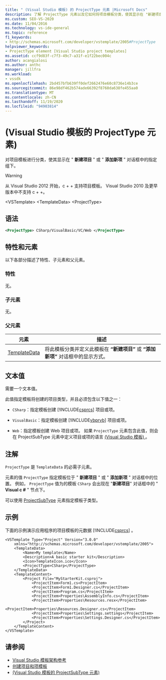 ```yaml
---
title: " (Visual Studio 模板) 的 ProjectType 元素 |Microsoft Docs"
description: 了解 ProjectType 元素以及它如何将项目模板分类，使其显示在 "新建项目" 或 "添加新项" 对话框中。
ms.custom: SEO-VS-2020
ms.date: 11/04/2016
ms.technology: vs-ide-general
ms.topic: reference
f1_keywords:
- http://schemas.microsoft.com/developer/vstemplate/2005#ProjectType
helpviewer_keywords:
- ProjectType element [Visual Studio project templates]
ms.assetid: ccf9d83f-c7f3-49c7-a31f-e1f22bec004c
author: acangialosi
ms.author: anthc
manager: jillfra
ms.workload:
- vssdk
ms.openlocfilehash: 2bd457bfb639ff0def2662476e60c8736e14b3ce
ms.sourcegitcommit: 86e98df462b574ade66392f8760da638fe455aa0
ms.translationtype: MT
ms.contentlocale: zh-CN
ms.lasthandoff: 11/19/2020
ms.locfileid: "94903814"
---
```

# <a name="projecttype-element-visual-studio-templates"></a> (Visual Studio 模板的 ProjectType 元素) 
对项目模板进行分类，使其显示在 " **新建项目** " 或 " **添加新项** " 对话框中的指定组下。

> [!WARNING]
> 从 Visual Studio 2012 开始，c + + 支持项目模板。 Visual Studio 2010 及更早版本中不支持 c + +。

 \<VSTemplate> \<TemplateData>
 \<ProjectType>

## <a name="syntax"></a>语法

```xml
<ProjectType> CSharp/VisualBasic/VC/Web </ProjectType>
```

## <a name="attributes-and-elements"></a>特性和元素
 以下各部分描述了特性、子元素和父元素。

### <a name="attributes"></a>特性
 无。

### <a name="child-elements"></a>子元素
 无。

### <a name="parent-elements"></a>父元素

|元素|描述|
|-------------|-----------------|
|[TemplateData](../extensibility/templatedata-element-visual-studio-templates.md)|将此模板分类并定义此模板在 **“新建项目”** 或 **“添加新项”** 对话框中的显示方式。|

## <a name="text-value"></a>文本值
 需要一个文本值。

 此值指定模板将创建的项目类型，并且必须包含以下值之一：

- `CSharp`：指定模板创建 [!INCLUDE[csprcs](../data-tools/includes/csprcs_md.md)] 项目或项。

- `VisualBasic`：指定模板创建 [!INCLUDE[vbprvb](../code-quality/includes/vbprvb_md.md)] 项目或项。

- `Web`：指定模板创建 Web 项目或项。 如果 `ProjectType` 元素包含此值，则会在 ProjectSubType 元素中定义项目或项的语言 [ (Visual Studio 模板) ](../extensibility/projectsubtype-element-visual-studio-templates.md)。

## <a name="remarks"></a>注解
 `ProjectType` 是 `TemplateData` 的必需子元素。

 元素的值 `ProjectType` 指定模板位于 " **新建项目** " 或 " **添加新项** " 对话框中的位置。 例如， `ProjectType` 值为的模板 `CSharp` 会出现在 "**新建项目**" 对话框中的 " **Visual c #** " 节点下。

 可以使用 [ProjectSubType](../extensibility/projectsubtype-element-visual-studio-templates.md) 元素指定模板子类型。

## <a name="example"></a>示例
 下面的示例演示应用程序的项目模板的元数据 [!INCLUDE[csprcs](../data-tools/includes/csprcs_md.md)] 。

```
<VSTemplate Type="Project" Version="3.0.0"
    xmlns="http://schemas.microsoft.com/developer/vstemplate/2005">
    <TemplateData>
        <Name>My template</Name>
        <Description>A basic starter kit</Description>
        <Icon>TemplateIcon.ico</Icon>
        <ProjectType>CSharp</ProjectType>
    </TemplateData>
    <TemplateContent>
        <Project File="MyStarterKit.csproj">
            <ProjectItem>Form1.cs<ProjectItem>
            <ProjectItem>Form1.Designer.cs</ProjectItem>
            <ProjectItem>Program.cs</ProjectItem>
            <ProjectItem>Properties\AssemblyInfo.cs</ProjectItem>
            <ProjectItem>Properties\Resources.resx</ProjectItem>
            <ProjectItem>Properties\Resources.Designer.cs</ProjectItem>
            <ProjectItem>Properties\Settings.settings</ProjectItem>
            <ProjectItem>Properties\Settings.Designer.cs</ProjectItem>
        </Project>
    </TemplateContent>
</VSTemplate>
```

## <a name="see-also"></a>请参阅
- [Visual Studio 模板架构参考](../extensibility/visual-studio-template-schema-reference.md)
- [创建项目和项模板](../ide/creating-project-and-item-templates.md)
- [ (Visual Studio 模板的 ProjectSubType 元素) ](../extensibility/projectsubtype-element-visual-studio-templates.md)
